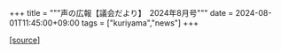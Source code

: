 +++
title = """声の広報【議会だより】　2024年8月号"""
date = 2024-08-01T11:45:00+09:00
tags = ["kuriyama","news"]
+++


[[source]](https://www.town.kuriyama.hokkaido.jp/site/koho/28368.html)
